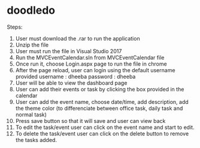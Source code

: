 # doodledo

Steps: 
1) User must download the .rar to run the application
2) Unzip the file
3) User must run the file in Visual Studio 2017
3) Run the MVCEventCalendar.sln from MVCEventCalendar file
4) Once run it, choose Login.aspx page to run the file in chrome
5) After the page reload, user can login using the default username provided
  username : dheeba
  password : dheeba
6) User will be able to view the dashboard page
7) User can add their events or task by clicking the box provided in the calendar
8) User can add the event name, choose date/time, add description, add the theme color (to differenciate between office task, daily task and normal task)
9) Press save button so that it will save and user can view back
10) To edit the task/event user can click on the event name and start to edit.
11) To delete the task/event user can click on the delete button to remove the tasks added.

